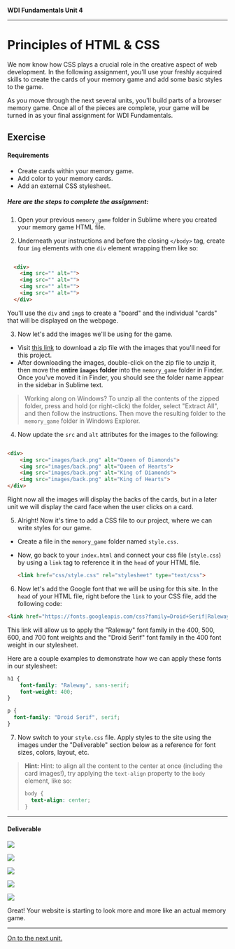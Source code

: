 **WDI Fundamentals Unit 4**

---

# Principles of HTML & CSS

We now know how CSS plays a crucial role in the creative aspect of web development. In the following assignment, you'll use your freshly acquired skills to create the cards of your memory game and add some basic styles to the game.

As you move through the next several units, you'll build parts of a browser memory game. Once all of the pieces are complete, your game will be turned in as your final assignment for WDI Fundamentals.

## Exercise

#### Requirements

* Create cards within your memory game.
* Add color to your memory cards.
* Add an external CSS stylesheet.


##### Here are the steps to complete the assignment:

1) Open your previous `memory_game` folder in Sublime where you created your memory game HTML file.

2) Underneath your instructions and before the closing `</body>` tag, create four `img` elements with one `div` element wrapping them like so:

```html

  <div>
    <img src="" alt="">
    <img src="" alt="">
    <img src="" alt="">
    <img src="" alt="">
  </div>

```

You'll use the `div` and `img`s to create a "board" and the individual "cards" that will be displayed on the webpage.

3) Now let's add the images we'll be using for the game.
- Visit [this link](https://drive.google.com/file/d/0B3vwi9JWe-1OVW02S25tQ2ZVNVE/view?usp=sharing) to download a zip file with the images that you'll need for this project.
- After downloading the images, double-click on the zip file to unzip it, then move the **entire `images` folder** into the `memory_game` folder in Finder. Once you've moved it in Finder, you should see the folder name appear in the sidebar in Sublime text.

> Working along on Windows? To unzip all the contents of the zipped folder, press and hold (or right-click) the folder, select "Extract All", and then follow the instructions. Then move the resulting folder to the `memory_game` folder in Windows Explorer.

4) Now update the `src` and `alt` attributes for the images to the following:


```html

<div>
	<img src="images/back.png" alt="Queen of Diamonds">
	<img src="images/back.png" alt="Queen of Hearts">
	<img src="images/back.png" alt="King of Diamonds">
	<img src="images/back.png" alt="King of Hearts">
</div>

```

Right now all the images will display the backs of the cards, but in a later unit we will display the card face when the user clicks on a card.

5) Alright! Now it's time to add a CSS file to our project, where we can write styles for our game.

- Create a file in the `memory_game` folder named `style.css`.
- Now, go back to your `index.html` and connect your css file (`style.css`) by using a `link` tag to reference it in the `head` of your HTML file.
	
	```html
	<link href="css/style.css" rel="stylesheet" type="text/css">
	```

6) Now let's add the Google font that we will be using for this site. In the `head` of your HTML file, right before the `link` to your CSS file, add the following code:

```html
<link href="https://fonts.googleapis.com/css?family=Droid+Serif|Raleway:400,500,600,700" rel="stylesheet">
```

This link will allow us to apply the "Raleway" font family in the 400, 500, 600, and 700 font weights and the "Droid Serif" font family in the 400 font weight in our stylesheet.

Here are a couple examples to demonstrate how we can apply these fonts in our stylesheet:

```css
h1 {
	font-family: "Raleway", sans-serif;
	font-weight: 400;
}

p {
  font-family: "Droid Serif", serif;
}
```

7) Now switch to your `style.css` file. Apply styles to the site using the images under the "Deliverable" section below as a reference for font sizes, colors, layout, etc. 

> **Hint:** Hint: to align all the content to the center at once (including the card images!), try applying the `text-align` property to the `body` element, like so:
> 
> ```css
> body {
> 	text-align: center;
> }
> ```
> 



---

#### Deliverable

![](assets/intro-to-css-assignment/deliverable.png)

![](assets/intro-to-css-assignment/h1.png)

![](assets/intro-to-css-assignment/anchors.png)

![](assets/intro-to-css-assignment/h2.png)

![](assets/intro-to-css-assignment/p.png)



Great! Your website is starting to look more and more like an actual memory game.


---

[On to the next unit.](../05_unit/layout-basics-intro.md)
